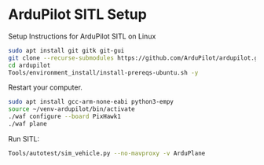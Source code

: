 # ArduPilot SITL Setup
Setup Instructions for ArduPilot SITL on Linux

```bash
sudo apt install git gitk git-gui
git clone --recurse-submodules https://github.com/ArduPilot/ardupilot.git
cd ardupilot
Tools/environment_install/install-prereqs-ubuntu.sh -y
```

Restart your computer.

```bash
sudo apt install gcc-arm-none-eabi python3-empy
source ~/venv-ardupilot/bin/activate
./waf configure --board PixHawk1
./waf plane
```

Run SITL:
```bash
Tools/autotest/sim_vehicle.py --no-mavproxy -v ArduPlane
```
